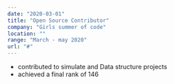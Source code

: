 ```yaml
---
date: "2020-03-01"
title: "Open Source Contributor"
company: "Girls summer of code"
location: ""
range: "March - may 2020"
url: "#"
---
```


- contributed to simulate and Data structure projects
- achieved a final rank of 146
